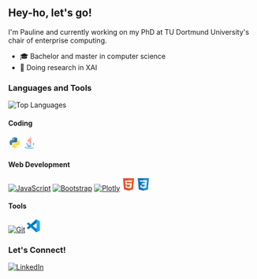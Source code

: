 ## Hey-ho, let's go!

<!--
**DiePaupi/DiePaupi** is a ✨ _special_ ✨ repository because its `README.md` (this file) appears on your GitHub profile.

Here are some ideas to get you started:

- 🔭 I’m currently working on ...
- 🌱 I’m currently learning ...
- 👯 I’m looking to collaborate on ...
- 🤔 I’m looking for help with ...
- 💬 Ask me about ...
- 📫 How to reach me: ...
- 😄 Pronouns: ...
- ⚡ Fun fact: ...
-->

I'm Pauline and currently working on my PhD at TU Dortmund University's chair of enterprise computing.

- 🎓 Bachelor and master in computer science
- 🔭 Doing research in XAI


<!-- ### My GitHub Stats

![Your GitHub stats](https://github-readme-stats.vercel.app/api?username=DiePaupi&show_icons=true&theme=radical) -->



### Languages and Tools

![Top Languages](https://github-readme-stats.vercel.app/api/top-langs/?username=DiePaupi&layout=compact&theme=dark)

#### Coding
<!-- Python & Java -->
<a href="https://www.python.org" target="_blank"><img alt="Python" width="26px" src="https://raw.githubusercontent.com/devicons/devicon/master/icons/python/python-original.svg"/></a>
<a href="https://www.java.com/" target="_blank"><img alt="Java" width="26px" src="https://raw.githubusercontent.com/devicons/devicon/master/icons/java/java-original.svg"/></a>

#### Web Development
<!-- JavaScript & HTML & Bootstrap & Plotly & CSS -->
<a href="https://developer.mozilla.org/en-US/docs/Web/JavaScript" target="_blank"><img alt="JavaScript" width="26px" src="https://www.vectorlogo.zone/logos/javascript/javascript-icon.svg"/></a>
<a href="https://getbootstrap.com" target="_blank"><img alt="Bootstrap" width="26px" src="https://www.vectorlogo.zone/logos/getbootstrap/getbootstrap-icon.svg"/></a>
<a href="https://plotly.com/" target="_blank"><img alt="Plotly" width="26px" src="https://avatars.githubusercontent.com/u/5997976?s=200&v=4"/></a>
<a href="https://developer.mozilla.org/en-US/docs/Web/HTML" target="_blank"><img alt="HTML5" width="26px" src="https://raw.githubusercontent.com/devicons/devicon/master/icons/html5/html5-original.svg"/></a>
<a href="https://developer.mozilla.org/en-US/docs/Web/CSS" target="_blank"><img alt="CSS3" width="26px" src="https://raw.githubusercontent.com/devicons/devicon/master/icons/css3/css3-original.svg"/></a>

#### Tools
<!-- GitHub & VS Code -->
<a href="https://git-scm.com/" target="_blank"><img alt="Git" width="26px" src="https://www.vectorlogo.zone/logos/git-scm/git-scm-icon.svg"/></a>
<a href="https://code.visualstudio.com/" target="_blank"><img alt="VS Code" width="26px" src="https://raw.githubusercontent.com/devicons/devicon/master/icons/vscode/vscode-original.svg"/></a>


### Let's Connect!

[![LinkedIn](https://img.shields.io/badge/LinkedIn-blue?style=flat&logo=linkedin&logoColor=white)](https://linkedin.com/in/pauline-speckmann/)
